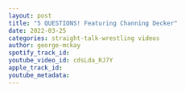 ```yaml
---
layout: post
title: "5 QUESTIONS! Featuring Channing Decker"
date: 2022-03-25
categories: straight-talk-wrestling videos
author: george-mckay
spotify_track_id: 
youtube_video_id: cdsLda_RJ7Y
apple_track_id: 
youtube_metadata: 
---
```

